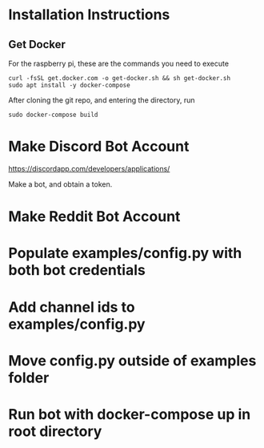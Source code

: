 # Installation Instructions

## Get Docker

For the raspberry pi, these are the commands you need to execute

```aidl
curl -fsSL get.docker.com -o get-docker.sh && sh get-docker.sh
sudo apt install -y docker-compose
```
After cloning the git repo, and entering the directory, run

```aidl
sudo docker-compose build
```

# Make Discord Bot Account
https://discordapp.com/developers/applications/

Make a bot, and obtain a token.

# Make Reddit Bot Account

# Populate examples/config.py with both bot credentials

# Add channel ids to examples/config.py

# Move config.py outside of examples folder

# Run bot with docker-compose up in root directory
